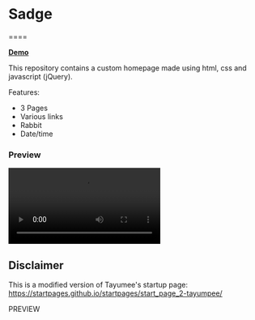 # Sadge
====

[**Demo**](https://gaeddar.github.io/Sadge/?)

This repository contains a custom homepage made using html, css and javascript (jQuery).

Features:
* 3 Pages
* Various links
* Rabbit
* Date/time

### Preview
![preview](preview.webm)

Disclaimer
----
This is a modified version of  Tayumee's startup page:	https://startpages.github.io/startpages/start_page_2-tayumpee/

PREVIEW

